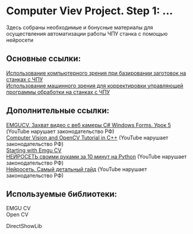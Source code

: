# Computer Viev Project. Step 1: ... 
Здесь собраны необходимые и бонусные материалы для осуществления автоматизации работы ЧПУ станка с помощью нейросети 
## Основные ссылки:
[Использование компьютерного зрения при базировании заготовок на станках с ЧПУ](https://cyberleninka.ru/article/n/ispolzovanie-kompyuternogo-zreniya-pri-bazirovanii-zagotovok-na-stankah-s-chpu/viewer)  
[Использование машинного зрения для корректировки управляющей программы обработки на станках с ЧПУ](https://www.researchgate.net/publication/340444124_Ispolzovanie_masinnogo_zrenia_dla_korrektirovki_upravlausej_programmy_obrabotki_na_stankah_s_CPU)  
## Дополнительные ссылки:
[EMGUCV. Захват видео с веб камеры С# Windows Forms. Урок 5](https://www.youtube.com/watch?v=NyRRkI8MSb4) (YouTube нарушает законодательство РФ)  
[Computer Vision and OpenCV Tutorial in C++](https://www.youtube.com/playlist?list=PLkmvobsnE0GHMmTF7GTzJnCISue1L9fJn) (YouTube нарушает законодательство РФ)  
[Starting with Emgu CV](https://social.technet.microsoft.com/wiki/contents/articles/15385.starting-with-emgu-cv.aspx)  
[НЕЙРОСЕТЬ своими руками за 10 минут на Python](https://www.youtube.com/watch?v=WFYxpi3O950) (YouTube нарушает законодательство РФ)  
[Нейросеть. Самый детальный гайд](https://www.youtube.com/watch?v=-EfamBD3ays) (YouTube нарушает законодательство РФ)  
## Используемые библиотеки:
EMGU CV  
Open CV  
  
DirectShowLib  
